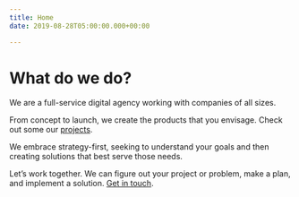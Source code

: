 ```yaml
---
title: Home
date: 2019-08-28T05:00:00.000+00:00

---
```

# What do we do?

We are a full-service digital agency working with companies of all sizes.

From concept to launch, we create the products that you envisage. Check out some our [projects](/projects).

We embrace strategy-first, seeking to understand your goals and then creating solutions that best serve those needs.

Let’s work together. We can figure out your project or problem, make a plan, and implement a solution. [Get in touch](/contact).